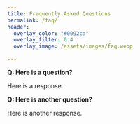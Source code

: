 ```yaml
---
title: Frequently Asked Questions
permalink: /faq/
header:
  overlay_color: "#0092ca"
  overlay_filter: 0.4
  overlay_image: /assets/images/faq.webp

---
```


**Q: Here is a question?**

Here is a response.

**Q: Here is another question?**

Here is another response.